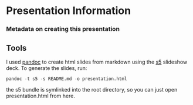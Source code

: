 # Presentation Information
### Metadata on creating this presentation

## Tools
I used [pandoc](https://pandoc.org/) to create html slides from markdown using the [s5](https://meyerweb.com/eric/tools/s5/) slideshow deck. To generate the slides, run:

```
pandoc -t s5 -s README.md -o presentation.html
```

the s5 bundle is symlinked into the root directory, so you can just open presentation.html from here.